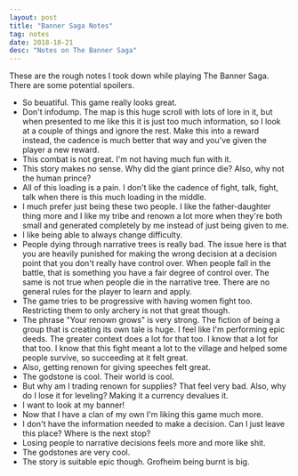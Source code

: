 ```yaml
---
layout: post
title: "Banner Saga Notes"
tag: notes
date: 2018-10-21
desc: "Notes on The Banner Saga"
---
```



These are the rough notes I took down while playing The Banner Saga. There are some potential spoilers.
- So beuatiful. This game really looks great.
- Don't infodump. The map is this huge scroll with lots of lore in it, but when presented to me like this it is just too much information, so I look at a couple of things and ignore the rest. Make this into a reward instead, the cadence is much better that way and you've given the player a new reward.
- This combat is not great. I'm not having much fun with it.
- This story makes no sense. Why did the giant prince die? Also, why not the human prince?
- All of this loading is a pain. I don't like the cadence of fight, talk, fight, talk when there is this much loading in the middle.
- I much prefer just being these two people. I like the father-daughter thing more and I like my tribe and renown a lot more when they're both small and generated completely by me instead of just being given to me.
- I like being able to always change difficulty.
- People dying through narrative trees is really bad. The issue here is that you are heavily punished for making the wrong decision at a decision point that you don't really have control over. When people fall in the battle, that is something you have a fair degree of control over. The same is not true when people die in the narrative tree. There are no general rules for the player to learn and apply.
- The game tries to be progressive with having women fight too. Restricting them to only archery is not that great though.
- The phrase "Your renown grows" is very strong. The fiction of being a group that is creating its own tale is huge. I feel like I'm performing epic deeds. The greater context does a lot for that too. I know that a lot for that too. I know that this fight meant a lot to the village and helped some people survive, so succeeding at it felt great.
- Also, getting renown for giving speeches felt great.
- The godstone is cool. Their world is cool.
- But why am I trading renown for supplies? That feel very bad. Also, why do I lose it for leveling? Making it a currency devalues it.
- I want to look at my banner!
- Now that I have a clan of my own I'm liking this game much more.
- I don't have the information needed to make a decision. Can I just leave this place? Where is the next stop?
- Losing people to narrative decisions feels more and more like shit.
- The godstones are very cool.
- The story is suitable epic though. Grofheim being burnt is big.
  


